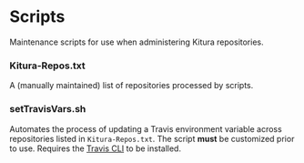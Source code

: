 # Scripts

Maintenance scripts for use when administering Kitura repositories.

### Kitura-Repos.txt

A (manually maintained) list of repositories processed by scripts.

### setTravisVars.sh

Automates the process of updating a Travis environment variable across repositories listed in `Kitura-Repos.txt`.  The script **must** be customized prior to use.  Requires the [Travis CLI](https://github.com/travis-ci/travis.rb#installation) to be installed.
